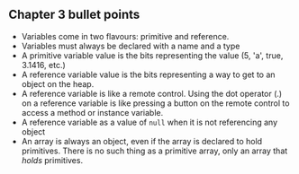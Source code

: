 ## Chapter 3 bullet points

- Variables come in two flavours: primitive and reference.
- Variables must always be declared with a name and a type
- A primitive variable value is the bits representing the value (5, 'a', true, 3.1416, etc.)
- A reference variable value is the bits representing a way to get to an object on the heap.
- A reference variable is like a remote control. Using the dot operator (.) on a reference variable is like pressing a 
button on the remote control to access a method or instance variable.
- A reference variable as a value of `null` when it is not referencing any object
- An array is always an object, even if the array is declared to hold primitives. There is no such thing as a primitive
array, only an array that *holds* primitives.